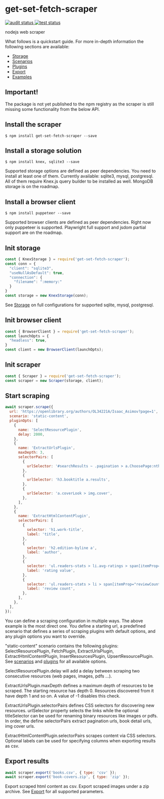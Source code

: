 # get-set-fetch-scraper

<p align="left">
  <a href="https://github.com/get-set-fetch/scraper/actions?query=workflow%3Aaudit">
    <img alt="audit status" src="https://github.com/get-set-fetch/scraper/workflows/audit/badge.svg">
  </a>
  <a href="https://github.com/get-set-fetch/scraper/actions?query=workflow%3Atest">
    <img alt="test status" src="https://github.com/get-set-fetch/scraper/workflows/test/badge.svg">
  </a>
</p>

nodejs web scraper

What follows is a quickstart guide. For more in-depth information the following sections are available:
- [Storage](#storage)
- [Scenarios](#scenarios)
- [Plugins](#plugins)
- [Export](#export)
- [Examples](#examples)
## Important!
The package is not yet published to the npm registry as the scraper is still missing some functionality from the below API.

## Install the scraper
```
$ npm install get-set-fetch-scraper --save
```

## Install a storage solution
```
$ npm install knex, sqlite3 --save
```
Supported storage options are defined as peer dependencies. You need to install at least one of them. Currently available: sqlite3, mysql, postgresql. All of them require Knex.js query builder to be installed as well. MongoDB storage is on the roadmap.

## Install a browser client
```
$ npm install puppeteer --save
```
Supported browser clients are defined as peer dependencies.
Right now only puppeteer is supported. Playwright full support and jsdom partial support are on the roadmap. 

## Init storage
```js
const { KnexStorage } = require('get-set-fetch-scraper');
const conn = {
  "client": "sqlite3",
  "useNullAsDefault": true,
  "connection": {
    "filename": ":memory:"
  }
}
const storage = new KnexStorage(conn);
```
See [Storage](#storage) on full configurations for supported sqlite, mysql, postgresql.

## Init browser client
```js
const { BrowserClient } = require('get-set-fetch-scraper');
const launchOpts = {
  "headless": true,
}
const client = new BrowserClient(launchOpts);
```

## Init scraper
```js
const { Scraper } = require('get-set-fetch-scraper');
const scraper = new Scraper(storage, client);
```

## Start scraping
```js
await scraper.scrape({
  url: 'https://openlibrary.org/authors/OL34221A/Isaac_Asimov?page=1',
  scenario: 'static-content',
  pluginOpts: [
    {
      name: 'SelectResourcePlugin',
      delay: 2000,
    },
    {
      name: 'ExtractUrlsPlugin',
      maxDepth: 3,
      selectorPairs: [
        {
          urlSelector: '#searchResults ~ .pagination > a.ChoosePage:nth-child(2)',
        },
        {
          urlSelector: 'h3.booktitle a.results',
        },
        {
          urlSelector: 'a.coverLook > img.cover',
        },
      ],
    },
    {
      name: 'ExtractHtmlContentPlugin',
      selectorPairs: [
        {
          selector: 'h1.work-title',
          label: 'title',
        },
        {
          selector: 'h2.edition-byline a',
          label: 'author',
        },
        {
          selector: 'ul.readers-stats > li.avg-ratings > span[itemProp="ratingValue"]',
          label: 'rating value',
        },
        {
          selector: 'ul.readers-stats > li > span[itemProp="reviewCount"]',
          label: 'review count',
        },
      ],
    },
  ],
});
```
You can define a scraping configuration in multiple ways. The above example is the most direct one.
You define a starting url, a predefined scenario that defines a series of scraping plugins with default options, and any plugin options you want to override. 

"static-content" scenario contains the following plugins: SelectResourcePlugin, FetchPlugin, ExtractUrlsPlugin, ExtractHtmlContentPlugin, InsertResourcesPlugin, UpsertResourcePlugin. See [scenarios](#scenarios) and [plugins](#plugins) for all available options.

SelectResourcePlugin.delay will add a delay between scraping two consecutive resources (web pages, images, pdfs ...).

ExtractUrlsPlugin.maxDepth defines a maximum depth of resources to be scraped. The starting resource has depth 0. Resources discovered from it have depth 1 and so on. A value of -1 disables this check.

ExtractUrlsPlugin.selectorPairs defines CSS selectors for discovering new resources. urlSelector property selects the links while the optional titleSelector can be used for renaming binary resources like images or pdfs. In order, the define selectorPairs extract pagination urls, book detail urls, img cover urls.

ExtractHtmlContentPlugin.selectorPairs scrapes content via CSS selectors. Optional labels can be used for specifying columns when exporting results as csv.

## Export results
```js
await scraper.export('books.csv', { type: 'csv' });
await scraper.export('book-covers.zip', { type: 'zip' });
```
Export scraped html content as csv. Export scraped images under a zip archive. See [Export](#export) for all supported parameters.
